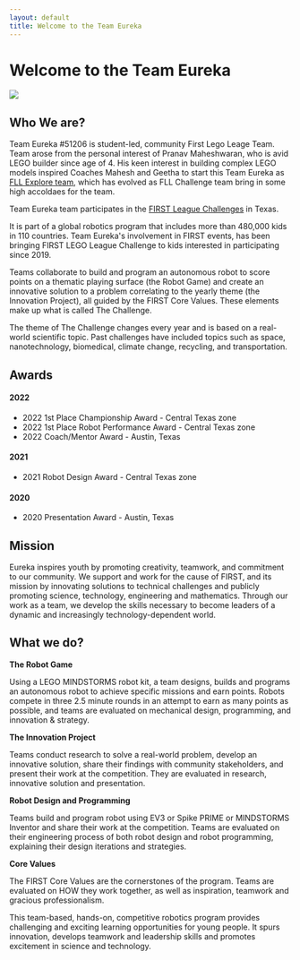 ```yaml
---
layout: default
title: Welcome to the Team Eureka
---
```


<h1 class="post-title center">Welcome to the Team Eureka</h1>

<div style="center">
    <img src="{{ site.baseurl }}public/images/homepage-trohpy.jpeg"/>
</div>

## Who We are?

Team Eureka #51206 is student-led, community First Lego Leage Team. Team arose from the personal interest of Pranav Maheshwaran, who is avid LEGO builder since age of 4. His keen interest in building complex LEGO models inspired Coaches Mahesh and Geetha to start this Team Eureka as <a href="/2020">FLL Explore team</a>, which has evolved as FLL Challenge team bring in some high accoldaes for the team. 
  
Team Eureka team participates in the <a href="https://firstintexas.org">FIRST League Challenges</a> in Texas. 

It is part of a global robotics program that includes more than 480,000 kids in 110 countries. Team Eureka's involvement in FIRST events, has been bringing FIRST LEGO League Challenge to kids interested in participating since 2019.

Teams collaborate to build and program an autonomous robot to score points on a thematic playing surface (the Robot Game) and create an innovative solution to a problem correlating to the yearly theme (the Innovation Project), all guided by the FIRST Core Values. These elements make up what is called The Challenge.

The theme of The Challenge changes every year and is based on a real-world scientific topic. Past challenges have included topics such as space, nanotechnology, biomedical, climate change, recycling, and transportation.


## Awards

#### 2022

* 2022 1st Place Championship Award - Central Texas zone
* 2022 1st Place Robot Performance Award - Central Texas zone
* 2022 Coach/Mentor Award - Austin, Texas


#### 2021

* 2021 Robot Design Award - Central Texas zone

#### 2020

* 2020 Presentation Award - Austin, Texas


## Mission

Eureka inspires youth by promoting creativity, teamwork, and commitment to our community. We support and work for the cause of FIRST, and its mission by innovating solutions to technical challenges and publicly promoting science, technology, engineering and mathematics. Through our work as a team, we develop the skills necessary to become leaders of a dynamic and increasingly technology-dependent world.


## What we do?

**The Robot Game** 

Using a LEGO MINDSTORMS robot kit, a team designs, builds and programs an autonomous robot to achieve specific missions and earn points. Robots compete in three 2.5 minute rounds in an attempt to earn as many points as possible, and teams are evaluated on mechanical design, programming, and innovation & strategy.

**The Innovation Project**

Teams conduct research to solve a real-world problem, develop an innovative solution, share their findings with community stakeholders, and present their work at the competition. They are evaluated in research, innovative solution and presentation.
    
**Robot Design and Programming**

Teams build and program robot using EV3 or Spike PRIME or MINDSTORMS Inventor and share their work at the competition. Teams are evaluated on their engineering process of both robot design and robot programming, explaining their design iterations and strategies.

**Core Values**    

The FIRST Core Values are the cornerstones of the program. Teams are evaluated on HOW they work together, as well as inspiration, teamwork and gracious professionalism.

This team-based, hands-on, competitive robotics program provides challenging and exciting learning opportunities for young people. It spurs innovation, develops teamwork and leadership skills and promotes excitement in science and technology. 
